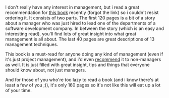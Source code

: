 I don't really have any interest in management, but i read a great recommendation for <a href="http://www.amazon.com/Behind-Closed-Doors-Management-Programmers/dp/0976694026/ref=pd_bbs_sr_1?ie=UTF8&s=books&qid=1231699931&sr=8-1">this book</a> recently (forgot the link) so i couldn't resist ordering it.  It consists of two parts.  The first 120 pages is a bit of a story about a manager who was just hired to lead one of the departments of a software development company.  In between the story (which is an easy and interesting read), you'll find lots of great insight into what great management is all about.  The last 40 pages are great descriptions of 13 management techniques.

This book is a must-read for anyone doing any kind of management (even if it's just project management), and i'd even <a href="http://davybrion.com/blog/recommended-books">recommend</a> it to non-managers as well.  It is just filled with great insight, tips and things that everyone should know about, not just managers. 

And for those of you who're too lazy to read a book (and i know there's at least a few of you ;)), it's only 160 pages so it's not like this will eat up a lot of your time.